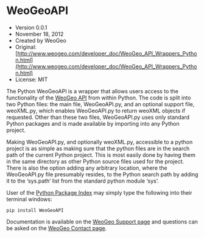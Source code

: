 # WeoGeoAPI

* Version 0.0.1
* November 18, 2012
* Created by WeoGeo
* Original: [http://www.weogeo.com/developer_doc/WeoGeo_API_Wrappers_Python.html](http://www.weogeo.com/developer_doc/WeoGeo_API_Wrappers_Python.html)
* License: MIT

The Python WeoGeoAPI is a wrapper that allows users access to the functionality of the [WeoGeo API](http://www.weogeo.com/developer_doc/API.html) from within Python. The code is split into two Python files: the main file, WeoGeoAPI.py, and an optional support file, weoXML.py, which enables WeoGeoAPI.py to return weoXML objects if requested. Other than these two files, WeoGeoAPI.py uses only standard Python packages and is made available by importing into any Python project.

Making WeoGeoAPI.py, and optionally weoXML.py, accessible to a python project is as simple as making sure that the python files are in the search path of the current Python project. This is most easily done by having them in the same directory as other Python source files used for the project. There is also the option adding any arbitrary location, where the WeoGeoAPI.py file presumably resides, to the Python search path by adding it to the ‘sys.path’ list from the standard python module ‘sys’.

User of the [Python Package Index](http://pypi.python.org/pypi) may simply type the following into their terminal windows:

	pip install WeoGeoAPI

Documentation is available on the [WeoGeo Support page](http://www.weogeo.com/developer_doc/WeoGeo_API_Wrappers_Python.html) and questions can be asked on the [WeoGeo Contact page](http://www.weogeo.com/contact.html).